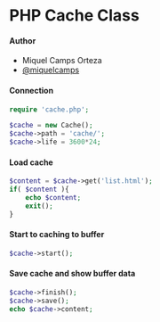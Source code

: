 # PHP Cache Class

#### Author

* Miquel Camps Orteza
* [@miquelcamps](https://twitter.com/miquelcamps)

#### Connection

```php
require 'cache.php';

$cache = new Cache();
$cache->path = 'cache/';
$cache->life = 3600*24;
```

#### Load cache

```php
$content = $cache->get('list.html');
if( $content ){
	echo $content;
	exit();
}
```

#### Start to caching to buffer

```php
$cache->start();
```

#### Save cache and show buffer data

```php
$cache->finish();
$cache->save();
echo $cache->content;	
```